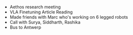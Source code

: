 - Aethos research meeting
- VLA Finetuning Article Reading
- Made friends with Marc who's working on 6 legged robots
- Call with Surya, Siddharth, Rashika
- Bus to Antwerp